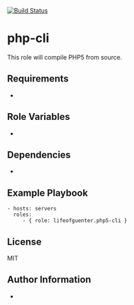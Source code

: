 [![Build Status](https://travis-ci.org/lifeofguenter/ansible-role-php5-cli.svg?branch=master)](https://travis-ci.org/lifeofguenter/ansible-role-php5-cli)

php-cli
=========

This role will compile PHP5 from source.

Requirements
------------

-

Role Variables
--------------

-

Dependencies
------------

-

Example Playbook
----------------

    - hosts: servers
      roles:
         - { role: lifeofguenter.php5-cli }

License
-------

MIT

Author Information
------------------

-
